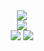 <div align="center">
  <img src="https://user-images.githubusercontent.com/52296323/190552299-5c0da94f-4af7-4295-b4ba-ce2efceafc20.png" />
</div>
<div align="center">
  <img src="https://user-images.githubusercontent.com/52296323/190330812-856c8e87-50f3-478b-9094-c3ed5de6823b.png" />
</div>
<div align="center">
  <img src="https://user-images.githubusercontent.com/52296323/190329987-88da1a60-8cf5-4877-b168-e5ffa8caf6a4.svg" />
  <img src="https://user-images.githubusercontent.com/52296323/190330003-77e5019a-7407-4114-a332-50f4f1b5fe6a.svg" />
</div>
